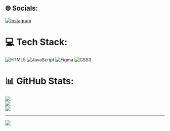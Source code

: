 
## 🌐 Socials:
[![Instagram](https://img.shields.io/badge/Instagram-%23E4405F.svg?logo=Instagram&logoColor=white)](https://instagram.com/geovana__souzah) 

# 💻 Tech Stack:
![HTML5](https://img.shields.io/badge/html5-%23E34F26.svg?style=for-the-badge&logo=html5&logoColor=white) ![JavaScript](https://img.shields.io/badge/javascript-%23323330.svg?style=for-the-badge&logo=javascript&logoColor=%23F7DF1E) 	![Figma](https://img.shields.io/badge/figma-%23F24E1E.svg?style=for-the-badge&logo=figma&logoColor=white) ![CSS3](https://img.shields.io/badge/css3-%231572B6.svg?style=for-the-badge&logo=css3&logoColor=white)
# 📊 GitHub Stats:
![](https://github-readme-stats.vercel.app/api?username=geovanasouza18&theme=shades-of-purple&hide_border=true&include_all_commits=true&count_private=false)<br/>
![](https://github-readme-streak-stats.herokuapp.com/?user=geovanasouza18&theme=shades-of-purple&hide_border=true)<br/>
![](https://github-readme-stats.vercel.app/api/top-langs/?username=geovanasouza18&theme=shades-of-purple&hide_border=true&include_all_commits=true&count_private=false&layout=compact)

---
[![](https://visitcount.itsvg.in/api?id=geovanasouza18&icon=4&color=0)](https://visitcount.itsvg.in)

<!-- Proudly created with GPRM ( https://gprm.itsvg.in ) -->
